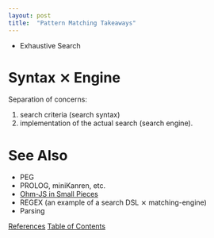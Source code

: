 ```yaml
---
layout: post
title:  "Pattern Matching Takeaways"
---
```


- Exhaustive Search

# Syntax ⨯ Engine
Separation of concerns:
1. search criteria (search syntax)
2. implementation of the actual search (search engine).

# See Also

- PEG
- PROLOG, miniKanren, etc.
- [Ohm-JS in Small Pieces](https://guitarvydas.github.io/2020/12/09/OhmInSmallSteps.html)
- REGEX (an example of a search DSL ⨯ matching-engine)
- Parsing

[References](https://guitarvydas.github.io/2021/01/14/References.html)
[Table of Contents](https://guitarvydas.github.io/2021/05/14/Table-Of-Contents.html)

<script src="https://utteranc.es/client.js" 
        repo="guitarvydas/guitarvydas.github.io" 
        issue-term="pathname" 
        theme="github-light" 
        crossorigin="anonymous" 
        async> 
</script> 

